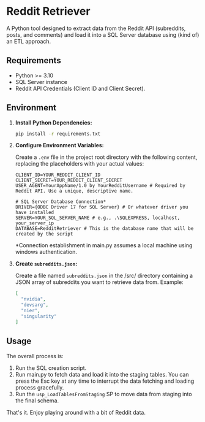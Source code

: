 # Reddit Retriever

A Python tool designed to extract data from the Reddit API (subreddits, posts, and comments) and load it into a SQL Server database using (kind of) an ETL approach.

## Requirements

*   Python >= 3.10
*   SQL Server instance
*   Reddit API Credentials (Client ID and Client Secret).

## Environment

1.  **Install Python Dependencies:**

    ```bash
    pip install -r requirements.txt
    ```

2.  **Configure Environment Variables:**

    Create a `.env` file in the project root directory with the following content, replacing the placeholders with your actual values:

    ```env
    CLIENT_ID=YOUR_REDDIT_CLIENT_ID
    CLIENT_SECRET=YOUR_REDDIT_CLIENT_SECRET
    USER_AGENT=YourAppName/1.0 by YourRedditUsername # Required by Reddit API. Use a unique, descriptive name.

    # SQL Server Database Connection*
    DRIVER={ODBC Driver 17 for SQL Server} # Or whatever driver you have installed
    SERVER=YOUR_SQL_SERVER_NAME # e.g., .\SQLEXPRESS, localhost, your_server_ip
    DATABASE=RedditRetriever # This is the database name that will be created by the script
    ```

    *Connection establishment in main.py assumes a local machine using windows authentication.
    

3.  **Create `subreddits.json`:**

    Create a file named `subreddits.json` in the /src/ directory containing a JSON array of subreddits you want to retrieve data from. Example:

    ```json
    [
      "nvidia",
      "devsarg",
      "nier",
      "singularity"
    ]
    ```
## Usage

The overall process is:
1.  Run the SQL creation script.
2.  Run main.py to fetch data and load it into the staging tables. You can press the Esc key at any time to interrupt the data fetching and loading process gracefully.
3.  Run the `usp_LoadTablesFromStaging` SP to move data from staging into the final schema.

That's it. Enjoy playing around with a bit of Reddit data.
